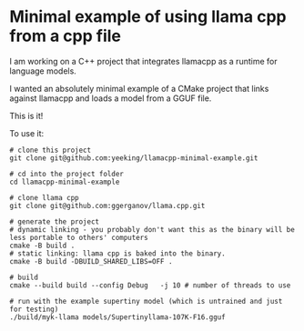 # Minimal example of using llama cpp from a cpp file

I am working on a C++ project that integrates llamacpp as a runtime for language models. 

I wanted an absolutely minimal example of a CMake project that links against llamacpp and loads a model from a GGUF file.

This is it!

To use it:

```
# clone this project
git clone git@github.com:yeeking/llamacpp-minimal-example.git

# cd into the project folder
cd llamacpp-minimal-example

# clone llama cpp
git clone git@github.com:ggerganov/llama.cpp.git

# generate the project
# dynamic linking - you probably don't want this as the binary will be less portable to others' computers
cmake -B build . 
# static linking: llama cpp is baked into the binary. 
cmake -B build -DBUILD_SHARED_LIBS=OFF . 

# build
cmake --build build --config Debug   -j 10 # number of threads to use

# run with the example supertiny model (which is untrained and just for testing)
./build/myk-llama models/Supertinyllama-107K-F16.gguf

```


